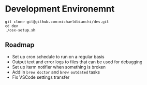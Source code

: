 # Development Environemnt

```
git clone git@github.com:michaeldbianchi/dev.git
cd dev
./osx-setup.sh
```

## Roadmap

- Set up cron schedule to run on a regular basis
- Output text and error logs to files that can be used for debugging
- Set up iterm notifier when something is broken
- Add in `brew doctor` and `brew outdated` tasks
- Fix VSCode settings transfer
